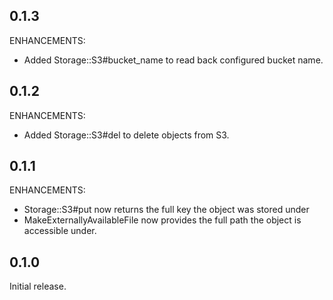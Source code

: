 ## 0.1.3

ENHANCEMENTS:

* Added Storage::S3#bucket_name to read back configured bucket name.

## 0.1.2

ENHANCEMENTS:

* Added Storage::S3#del to delete objects from S3.

## 0.1.1

ENHANCEMENTS:

* Storage::S3#put now returns the full key the object was stored under
* MakeExternallyAvailableFile now provides the full path the object is accessible under.

## 0.1.0

Initial release.
